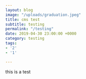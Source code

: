 ```yaml
---
layout: blog
image: "/uploads/graduation.jpeg"
title: cms test
subtitle: testing
permalink: "/testing"
date: 2019-04-30 23:00:00 +0000
category: testing
tags:
- '2'
- '1'

---
```

this is a test